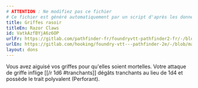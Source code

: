 ```yaml
---
# ATTENTION : Ne modifiez pas ce fichier
# Ce fichier est généré automatiquement par un script d'après les données du module Foundry VTT officiel et de sa traduction
title: Griffes rasoir
titleEn: Razor Claws
id: VatkAzfBYjA6z6OP
urlFr: https://gitlab.com/pathfinder-fr/foundryvtt-pathfinder2-fr/-/blob/master/data/feats/VatkAzfBYjA6z6OP.htm
urlEn: https://gitlab.com/hooking/foundry-vtt---pathfinder-2e/-/blob/master/packs/data/feats.db/razor-claws.json
layout: dons
---
```

Vous avez aiguisé vos griffes pour qu'elles soient mortelles. Votre attaque de griffe inflige [[/r 1d6 #tranchants]] dégâts tranchants au lieu de 1d4 et possède le trait polyvalent (Perforant).
